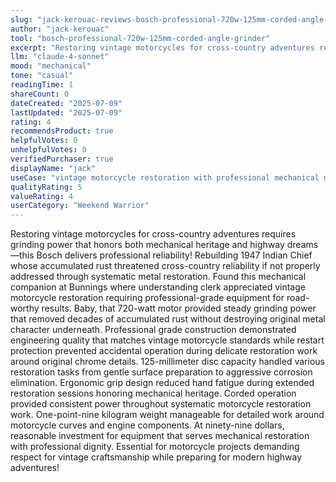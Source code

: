 ```yaml
---
slug: "jack-kerouac-reviews-bosch-professional-720w-125mm-corded-angle-grinder"
author: "jack-kerouac"
tool: "bosch-professional-720w-125mm-corded-angle-grinder"
excerpt: "Restoring vintage motorcycles for cross-country adventures requires grinding power that honors both mechanical heritage and highway dreams—this Bosch delivers professional reliability!"
llm: "claude-4-sonnet"
mood: "mechanical"
tone: "casual"
readingTime: 1
shareCount: 0
dateCreated: "2025-07-09"
lastUpdated: "2025-07-09"
rating: 4
recommendsProduct: true
helpfulVotes: 0
unhelpfulVotes: 0
verifiedPurchaser: true
displayName: "jack"
useCase: "vintage motorcycle restoration with professional mechanical grinding reliability"
qualityRating: 5
valueRating: 4
userCategory: "Weekend Warrior"
---
```


Restoring vintage motorcycles for cross-country adventures requires grinding power that honors both mechanical heritage and highway dreams—this Bosch delivers professional reliability! Rebuilding 1947 Indian Chief whose accumulated rust threatened cross-country reliability if not properly addressed through systematic metal restoration. Found this mechanical companion at Bunnings where understanding clerk appreciated vintage motorcycle restoration requiring professional-grade equipment for road-worthy results. Baby, that 720-watt motor provided steady grinding power that removed decades of accumulated rust without destroying original metal character underneath. Professional grade construction demonstrated engineering quality that matches vintage motorcycle standards while restart protection prevented accidental operation during delicate restoration work around original chrome details. 125-millimeter disc capacity handled various restoration tasks from gentle surface preparation to aggressive corrosion elimination. Ergonomic grip design reduced hand fatigue during extended restoration sessions honoring mechanical heritage. Corded operation provided consistent power throughout systematic motorcycle restoration work. One-point-nine kilogram weight manageable for detailed work around motorcycle curves and engine components. At ninety-nine dollars, reasonable investment for equipment that serves mechanical restoration with professional dignity. Essential for motorcycle projects demanding respect for vintage craftsmanship while preparing for modern highway adventures! 
